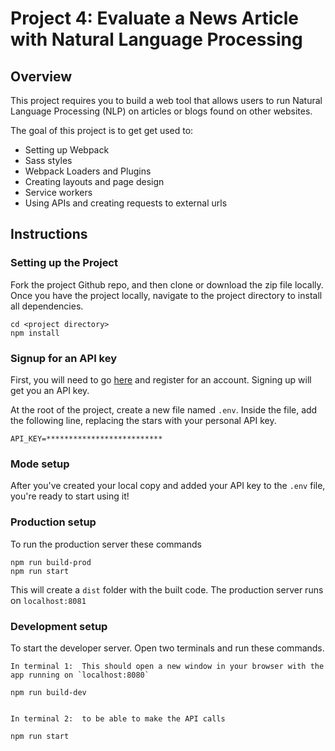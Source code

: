 # Project 4: Evaluate a News Article with Natural Language Processing 

## Overview

This project requires you to build a web tool that allows users to run Natural Language Processing (NLP) on articles or blogs found on other websites. 

The goal of this project is to get get used to:
- Setting up Webpack
- Sass styles
- Webpack Loaders and Plugins
- Creating layouts and page design
- Service workers
- Using APIs and creating requests to external urls

## Instructions 
### Setting up the Project 
Fork the project Github repo, and then clone or download the zip file locally. Once you have the project locally, navigate to the project directory to install all dependencies. 
```
cd <project directory>
npm install
```
### Signup for an API key 
First, you will need to go [here](https://www.meaningcloud.com/developer/) and register for an account. Signing up will get you an API key.

At the root of the project, create a new file named `.env`. Inside the file, add the following line, replacing the stars with your personal API key. 

`API_KEY=**************************`

### Mode setup

After you've created your local copy and added your API key to the `.env` file, you're ready to start using it! 

### Production setup
To run the production server these commands
```
npm run build-prod
npm run start

```
This will create a `dist` folder with the built code. The production server runs on `localhost:8081`

### Development setup
To start the developer server. Open two terminals and run these commands. 
```
In terminal 1:  This should open a new window in your browser with the app running on `localhost:8080`

npm run build-dev


In terminal 2:  to be able to make the API calls

npm run start

```


